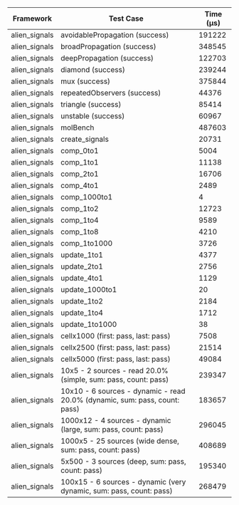| Framework | Test Case | Time (μs) |
| --- | --- | --- |
| alien_signals | avoidablePropagation (success) | 191222 |
| alien_signals | broadPropagation (success) | 348545 |
| alien_signals | deepPropagation (success) | 122703 |
| alien_signals | diamond (success) | 239244 |
| alien_signals | mux (success) | 375844 |
| alien_signals | repeatedObservers (success) | 44376 |
| alien_signals | triangle (success) | 85414 |
| alien_signals | unstable (success) | 60967 |
| alien_signals | molBench | 487603 |
| alien_signals | create_signals | 20731 |
| alien_signals | comp_0to1 | 5004 |
| alien_signals | comp_1to1 | 11138 |
| alien_signals | comp_2to1 | 16706 |
| alien_signals | comp_4to1 | 2489 |
| alien_signals | comp_1000to1 | 4 |
| alien_signals | comp_1to2 | 12723 |
| alien_signals | comp_1to4 | 9589 |
| alien_signals | comp_1to8 | 4210 |
| alien_signals | comp_1to1000 | 3726 |
| alien_signals | update_1to1 | 4377 |
| alien_signals | update_2to1 | 2756 |
| alien_signals | update_4to1 | 1129 |
| alien_signals | update_1000to1 | 20 |
| alien_signals | update_1to2 | 2184 |
| alien_signals | update_1to4 | 1712 |
| alien_signals | update_1to1000 | 38 |
| alien_signals | cellx1000 (first: pass, last: pass) | 7508 |
| alien_signals | cellx2500 (first: pass, last: pass) | 21514 |
| alien_signals | cellx5000 (first: pass, last: pass) | 49084 |
| alien_signals | 10x5 - 2 sources - read 20.0% (simple, sum: pass, count: pass) | 239347 |
| alien_signals | 10x10 - 6 sources - dynamic - read 20.0% (dynamic, sum: pass, count: pass) | 183657 |
| alien_signals | 1000x12 - 4 sources - dynamic (large, sum: pass, count: pass) | 296045 |
| alien_signals | 1000x5 - 25 sources (wide dense, sum: pass, count: pass) | 408689 |
| alien_signals | 5x500 - 3 sources (deep, sum: pass, count: pass) | 195340 |
| alien_signals | 100x15 - 6 sources - dynamic (very dynamic, sum: pass, count: pass) | 268479 |
